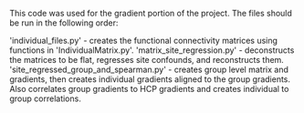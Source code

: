 This code was used for the gradient portion of the project. The files should be run in the following order:

'individual_files.py' - creates the functional connectivity matrices using functions in 'IndividualMatrix.py'.
'matrix_site_regression.py' - deconstructs the matrices to be flat, regresses site confounds, and reconstructs them.
'site_regressed_group_and_spearman.py' - creates group level matrix and gradients, then creates individual gradients aligned to the group gradients. Also correlates group gradients to HCP gradients and creates individual to group correlations.
